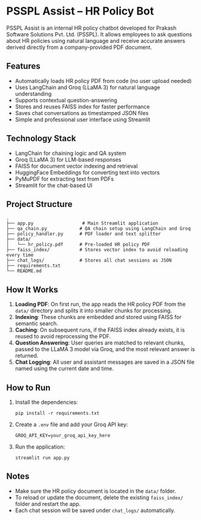 # PSSPL Assist – HR Policy Bot

PSSPL Assist is an internal HR policy chatbot developed for Prakash Software Solutions Pvt. Ltd. (PSSPL). It allows employees to ask questions about HR policies using natural language and receive accurate answers derived directly from a company-provided PDF document.

## Features

* Automatically loads HR policy PDF from code (no user upload needed)
* Uses LangChain and Groq (LLaMA 3) for natural language understanding
* Supports contextual question-answering
* Stores and reuses FAISS index for faster performance
* Saves chat conversations as timestamped JSON files
* Simple and professional user interface using Streamlit

## Technology Stack

* LangChain for chaining logic and QA system
* Groq (LLaMA 3) for LLM-based responses
* FAISS for document vector indexing and retrieval
* HuggingFace Embeddings for converting text into vectors
* PyMuPDF for extracting text from PDFs
* Streamlit for the chat-based UI

## Project Structure

```
.
├── app.py                  # Main Streamlit application
├── qa_chain.py            # QA chain setup using LangChain and Groq
├── policy_handler.py      # PDF loader and text splitter
├── data/
│   └── hr_policy.pdf      # Pre-loaded HR policy PDF
├── faiss_index/           # Stores vector index to avoid reloading every time
├── chat_logs/             # Stores all chat sessions as JSON
├── requirements.txt
└── README.md
```

## How It Works

1. **Loading PDF**: On first run, the app reads the HR policy PDF from the `data/` directory and splits it into smaller chunks for processing.
2. **Indexing**: These chunks are embedded and stored using FAISS for semantic search.
3. **Caching**: On subsequent runs, if the FAISS index already exists, it is reused to avoid reprocessing the PDF.
4. **Question Answering**: User queries are matched to relevant chunks, passed to the LLaMA 3 model via Groq, and the most relevant answer is returned.
5. **Chat Logging**: All user and assistant messages are saved in a JSON file named using the current date and time.

## How to Run

1. Install the dependencies:

   ```
   pip install -r requirements.txt
   ```

2. Create a `.env` file and add your Groq API key:

   ```
   GROQ_API_KEY=your_groq_api_key_here

   ```

3. Run the application:

   ```
   streamlit run app.py
   ```

## Notes

* Make sure the HR policy document is located in the `data/` folder.
* To reload or update the document, delete the existing `faiss_index/` folder and restart the app.
* Each chat session will be saved under `chat_logs/` automatically.
